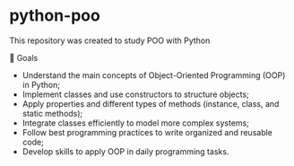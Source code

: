 # python-poo
This repository was created to study POO with Python

🚀 Goals
- Understand the main concepts of Object-Oriented Programming (OOP) in Python;
- Implement classes and use constructors to structure objects;
- Apply properties and different types of methods (instance, class, and static methods);
- Integrate classes efficiently to model more complex systems;
- Follow best programming practices to write organized and reusable code;
- Develop skills to apply OOP in daily programming tasks.
